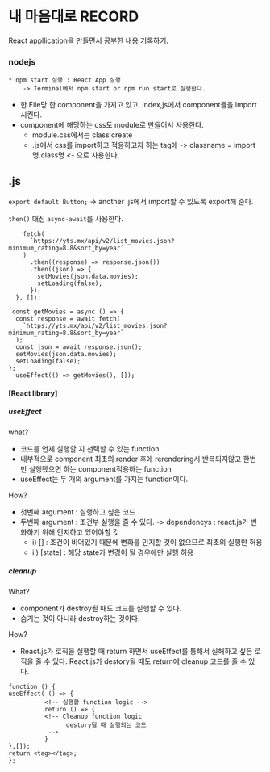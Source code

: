# 내 마음대로 RECORD

React appllication을 만들면서 공부한 내용 기록하기.

### nodejs

    * npm start 실행 : React App 실행
        -> Terminal에서 npm start or npm run start로 실행한다.

- 한 File당 한 component을 가지고 있고, index,js에서 component들을 import시킨다.
- component에 해당하는 css도 module로 만들어서 사용한다.
  - module.css에서는 class create
  - .js에서 css를 import하고 적용하고자 하는 tag에 -> classname = import명.class명 <- 으로 사용한다.

## .js

`export default Button;`
-> another .js에서 import할 수 있도록 export해 준다.

`then()` 대신 `async-await`를 사용한다.

```useEffect(() => {
    fetch(
      `https://yts.mx/api/v2/list_movies.json?minimum_rating=8.8&sort_by=year`
    )
      .then((response) => response.json())
      .then((json) => {
        setMovies(json.data.movies);
        setLoading(false);
      });
  }, []);
```

```
 const getMovies = async () => {
  const response = await fetch(
    `https://yts.mx/api/v2/list_movies.json?minimum_rating=8.8&sort_by=year`
  );
  const json = await response.json();
  setMovies(json.data.movies);
  setLoading(false);
};
  useEffect(() => getMovies(), []);
```

#### [React library]

##### useEffect

what?

- 코드를 언제 실행할 지 선택할 수 있는 function
- 내부적으로 component 최초의 render 후에 rerendering시 반복되지않고 한번만 실행됐으면 하는 component적용하는 function
- useEffect는 두 개의 argument를 가지는 function이다.

How?

- 첫번째 argument : 실행하고 싶은 코드
- 두번째 argument : 조건부 실행을 줄 수 있다. -> dependencys : react.js가 변화하기 위해 인지하고 있어야할 것
  - i) [] : 조건이 비어있기 때문에 변화를 인지할 것이 없으므로 최초의 실행만 허용
  - ii) [state] : 해당 state가 변경이 될 경우에만 실행 허용

##### cleanup

What?

- component가 destroy될 때도 코드를 실행할 수 있다.
- 숨기는 것이 아니라 destroy하는 것이다.

How?

- React.js가 로직을 실행할 때 return 하면서 useEffect를 통해서 실해하고 싶은 로직을 줄 수 있다.
  React.js가 destory될 때도 return에 cleanup 코드를 줄 수 있다.

```
function () {
useEffect( () => {
          <!-- 실행할 function logic -->
          return () => {
          <!-- Cleanup function logic
                destory될 때 실행되는 코드
           -->
          }
},[]);
return <tag></tag>;
};
```

